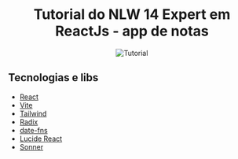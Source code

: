 <h1 align="center">
  Tutorial do NLW 14 Expert em ReactJs - app de notas
</h1>

<p align="center">
 <img src="https://img.shields.io/static/v1?label=Tipo&message=Tutorial&color=3AC324&labelColor=000000" alt="Tutorial" />
</p>

## Tecnologias e libs

- [React](https://pt-br.react.dev/blog/2023/03/16/introducing-react-dev)
- [Vite](https://vitejs.dev/)
- [Tailwind](https://tailwindcss.com/)
- [Radix](https://www.radix-ui.com/)
- [date-fns](https://date-fns.org/)
- [Lucide React](https://lucide.dev/guide/packages/lucide-react)
- [Sonner](https://sonner.emilkowal.ski/)


<!-- ## Práticas adotadas

- SOLID -->


<!-- ## Como Executar

### Localmente
- Clonar repositório git
- Construir o projeto:
```
./mvnw clean package
```
- Executar:
```
java -jar place-service/target/place-service-0.0.1-SNAPSHOT.jar
```

## API Endpoints

- POST /places

```
> HTTP/1.1 201 Created
> Content-Type: application/json
> Content-Length: 43

| {
| 	"name": "New Place",
| 	"state": "state"
| }


< HTTP/1.1 201 Created
< Content-Type: application/json
< Content-Length: 139
``` -->